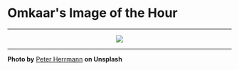 # Omkaar's Image of the Hour

---

<div align="center">

<a href="https://unsplash.com/photos/a-dark-and-creepy-hallway-with-arched-ceilings-4cWu6XpOe58">
  <img src="https://images.unsplash.com/photo-1753550639305-92c17f3532db?crop=entropy&cs=tinysrgb&fit=max&fm=jpg&ixid=M3w3NjA2Nzh8MHwxfHJhbmRvbXx8fHx8fHx8fDE3NTQxNTc2MDB8&ixlib=rb-4.1.0&q=80&w=1080" style="max-width:100%; height:auto;">
</a>



</div>

---

**Photo by** [Peter Herrmann](https://unsplash.com/@tama66) **on Unsplash**

